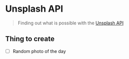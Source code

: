 # Unsplash API
>Finding out what is possible with the [Unsplash API](https://unsplash.com/developers "Unsplash dev link")

## Thing to create
- [ ] Random photo of the day
